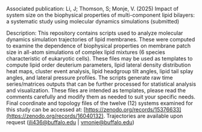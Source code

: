 Associated publication: Li, J; Thomson, S; Monje, V. (2025) Impact of system size on the biophysical properties of multi-component 
lipid bilayers: a systematic study using molecular dynamics simulations (submitted)

Description: This repository contains scripts used to analyze molecular dynamics simulation trajectories of lipid membranes. 
These were computed to examine the dependence of biophysical properties on membrane patch size in all-atom simulations of 
complex lipid mixtures (6 species characteristic of eukaryotic cells). These files may be used as templates to compute lipid order 
deuterium parameters, lipid lateral density distribution heat maps, cluster event analysis, lipid headgroup tilt angles, 
lipid tail splay angles, and lateral pressure profiles. The scripts generate raw time series/matrices outputs that can be further 
processed for statistical analysis and visualization. These files are intended as templates, please read the comments carefully and 
modify them as needed to suit your specific needs. 
Final coordinate and topology files of the twelve (12) systems examined for this study can be accessed at: 
[https://zenodo.org/records/15376633](https://zenodo.org/records/16040132). 
Trajectories are available upon request (jli436@buffalo.edu | vmonje@buffalo.edu)
